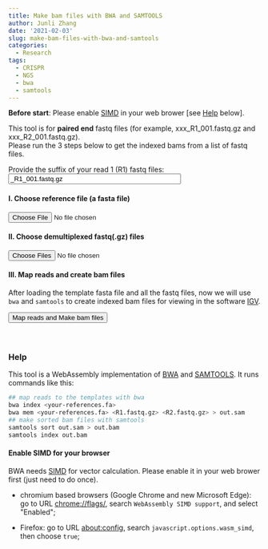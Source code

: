 ```yaml
---
title: Make bam files with BWA and SAMTOOLS
author: Junli Zhang
date: '2021-02-03'
slug: make-bam-files-with-bwa-and-samtools
categories:
  - Research
tags:
  - CRISPR
  - NGS
  - bwa
  - samtools
---
```


**Before start**: Please enable [SIMD](https://v8.dev/features/simd) in your web brower [see [Help](#enable-simd-for-your-browser) below].

This tool is for **paired end** fastq files (for example, xxx_R1_001.fastq.gz and xxx_R2_001.fastq.gz).  
Please run the 3 steps below to get the indexed bams from a list of fastq files. 

<label for="suffix">Provide the suffix of your read 1 (R1) fastq files:</label><br>
<input id="suffix" name="LeftAdapter" value="_R1_001.fastq.gz" size="40"><br>

<h4>I. Choose reference file (a fasta file)</h4>
<input id="reference" type="file">

<h4>II. Choose demultiplexed fastq(.gz) files</h4>
<input id="fastq" type="file" multiple>

<p id="indexErr" style="color:red;"></p>
<p id="demoRef" style="display:none;"></p>
<p id="demoFq" style="display:none;"></p>

<h4>III. Map reads and create bam files</h4>

After loading the template fasta file and all the fastq files, now we will use `bwa` and `samtools` to create indexed bam files for viewing in the software [IGV](https://software.broadinstitute.org/software/igv/download).

<button onclick="analyzeBam()">Map reads and Make bam files</button>
<p id="bwa"  style="color:pink;font-style: italic;"></p>
<p id="sort" style="color:pink;font-style: italic;"></p>
<button id="download-btn" onclick="downloadBam()" style="visibility:hidden">Download indexed bam files</button>
<p id="download" style="color:pink;font-style: italic;"></p>
<script src="/tools/aioli/latest/aioli.js"></script>
<script src="/libs/bwa-samtools.js"></script>
<script src="/libs/FileSaver.min.js"></script>
<script src="/libs/jszip.min.js"></script>

### Help

This tool is a WebAssembly implementation of [BWA](http://bio-bwa.sourceforge.net/) and [SAMTOOLS](http://www.htslib.org/). It runs commands like this:
```sh
## map reads to the templates with bwa
bwa index <your-references.fa>
bwa mem <your-references.fa> <R1.fastq.gz> <R2.fastq.gz> > out.sam
## make sorted bam files with samtools
samtools sort out.sam > out.bam
samtools index out.bam
```

#### Enable SIMD for your browser

BWA needs [SIMD](https://v8.dev/features/simd) for vector calculation. Please enable it in your web brower first (just need to do once).

- chromium based browsers (Google Chrome and new Microsoft Edge): go to URL [chrome://flags/](chrome://flags/), search `WebAssembly SIMD support`, and select "Enabled";

- Firefox: go to URL [about:config](about:config), search `javascript.options.wasm_simd`, then choose `true`;